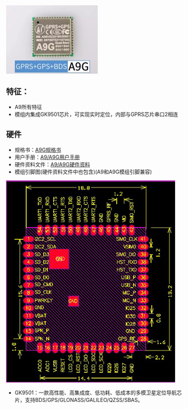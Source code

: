 
![](/assets/A9G.png)

## 特征：

* A9所有特征
* 模组内集成GK9501芯片，可实现实时定位，内部与GPRS芯片串口2相连

## 硬件

* 规格书：[A9G规格书](http://wiki.ai-thinker.com/_media/b102ps00a3_a9g_product_specification.pdf)
* 用户手册：[A9/A9G用户手册](http://wiki.ai-thinker.com/_media/a6_a9_a9g_gprs_user_manual.pdf)
* 硬件资料文件：[A9/A9G硬件资料](http://wiki.ai-thinker.com/_media/gprs/a6a9a9g_hardware_info.rar)
* 模组引脚图(硬件资料文件中也包含)(A9和A9G模组引脚兼容)

![](/assets/size.jpg)
* GK9501：一款高性能、高集成度、低功耗、低成本的多模卫星定位导航芯片，支持BDS/GPS/GLONASS/GALILEO/QZSS/SBAS。